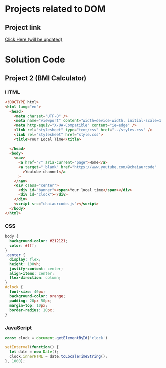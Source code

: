 # Projects related to DOM

## Project link
[Click Here (will be updated)](https://stackblitz.com/edit/dom-project-chaiaurcode-aisqik?file=1-colorChanger%2Fchaiaurcode.js)

# Solution Code

## Project 2 (BMI Calculator)

### HTML

```html
<!DOCTYPE html>
<html lang="en">
  <head>
    <meta charset="UTF-8" />
    <meta name="viewport" content="width=device-width, initial-scale=1.0" />
    <meta http-equiv="X-UA-Compatible" content="ie=edge" />
    <link rel="stylesheet" type="text/css" href="../styles.css" />
    <link rel="stylesheet" href="style.css">
    <title>Your Local Time</title>
    
  </head>
  <body>
    <nav>
      <a href="/" aria-current="page">Home</a>
      <a target="_blank" href="https://www.youtube.com/@chaiaurcode"
        >Youtube channel</a
      >
    </nav>
    <div class="center">
      <div id="banner"><span>Your local time</span></div>
      <div id="clock"></div>
    </div>
    <script src="chaiaurcode.js"></script>
  </body>
</html>

```

### CSS

```css
body {
  background-color: #212121;
  color: #fff;
}
.center {
  display: flex;
  height: 100vh;
  justify-content: center;
  align-items: center;
  flex-direction: column;
}
#clock {
  font-size: 40px;
  background-color: orange;
  padding: 20px 50px;
  margin-top: 10px;
  border-radius: 10px;
}
```

### JavaScript

```javascript
const clock = document.getElementById('clock')

setInterval(function() {
  let date = new Date();
  clock.innerHTML = date.toLocaleTimeString();
}, 1000);
```